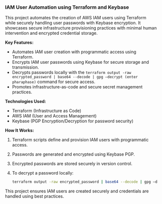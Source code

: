 

### IAM User Automation using Terraform and Keybase

This project automates the creation of AWS IAM users using Terraform while securely handling user passwords with Keybase encryption. It showcases secure infrastructure provisioning practices with minimal human intervention and encrypted credential storage.

**Key Features:**

* Automates IAM user creation with programmatic access using Terraform.
* Encrypts IAM user passwords using Keybase for secure storage and transmission.
* Decrypts passwords locally with the `terraform output -raw encrypted_password | base64 --decode | gpg –decrypt
(enter pharaphase)` command for secure access.
* Promotes infrastructure-as-code and secure secret management practices.

**Technologies Used:**

* Terraform (Infrastructure as Code)
* AWS IAM (User and Access Management)
* Keybase (PGP Encryption/Decryption for password security)

**How It Works:**

1. Terraform scripts define and provision IAM users with programmatic access.
2. Passwords are generated and encrypted using Keybase PGP.
3. Encrypted passwords are stored securely in version control.
4. To decrypt a password locally:

   ```bash
   terraform output -raw encrypted_password | base64 --decode | gpg –decrypt
   ```

This project ensures IAM users are created securely and credentials are handled using best practices.
